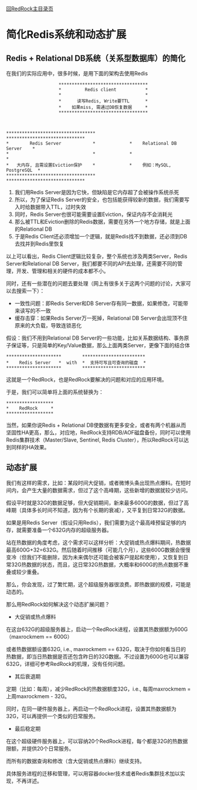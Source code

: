 [回RedRock主目录页](../README.md)

# 简化Redis系统和动态扩展

## Redis + Relational DB系统（关系型数据库）的简化

在我们的实际应用中，很多时候，是用下面的架构去使用Redis

```
                    **********************************            
                    *         Redis client           *
                    *                                *
                    *      读写Redis, Write要TTL      *
                    *    如果miss, 需通过DB恢复数据     *
                    **********************************   



**********************************             ******************************                                  
*        Redis Server            *             *    Relational DB Server    *
*                                *             *                            *
*   大内存, 且需设置Eviction保护    *             *    例如：MySQL, PostgreSQL  *
**********************************             ******************************
```

1. 我们用Redis Server是因为它快，但缺陷是它内存超了会被操作系统杀死
2. 所以，为了保证Redis Server的安全，也包括能获得较新的数据，我们需要写入时给数据带入TTL，过时失效
3. 同时，Redis Server也很可能需要设置Eviction，保证内存不会消耗光
4. 那么被TTL和Eviction删除的Redis数据，需要在另外一个地方存储，就是上面的Relational DB
5. 于是Redis Client还必须增加一个逻辑，就是Redis找不到数据，还必须到DB去找并到Redis里恢复

以上可以看出，Redis Client逻辑比较复杂，整个系统也涉及两类Server，Redis Server和Relational DB Server，我们都要不同的API去处理，还需要不同的管理，开发、管理和相关的硬件的成本都不小。

同时，还有一些潜在的问题去要处理（网上有很多关于这两个问题的讨论，大家可以去搜索一下）：

* 一致性问题：即Redis Server和DB Server存有同一数据，如果修改，可能带来读写的不一致
* 缓存击穿：如果Redis Server万一死掉，Relational DB Server会出现顶不住原来的大负载，导致连锁恶化

假设：我们不用到Relational DB Server的一些功能，比如关系数据结构、事务原子保证等，只是简单的Key/Value数据，那么上面两类Server，更像下面的结合体

```
*********************        ************************
*    Redis Server   *  with  *  支持可写且可查询的磁盘  * 
*********************        ************************
```

这就是一个RedRock，也是RedRock要解决的问题和对应的应用环境。

于是，我们可以简单将上面的系统替换为：

```
******************
*    RedRock     *
****************** 
```

当然，如果你说Redis + Relational DB使数据有更多安全，或者有两个机器从而坚固性HA更高，那么，对应地，RedRock支持RDB/AOF磁盘备份，同时可以使用Redis集群技术（Master/Slave, Sentinel, Redis Cluster），所以RedRock可以达到同样的HA效果。

## 动态扩展

我们有这样的需求，比如：某段时间大促销，或者微博头条出现热点爆料。在短时间内，会产生大量的数据需求，但过了这个高峰期，这些新增的数据就较少访问。

假设平时就是32G的数据足够，但大促销期间，新来最多600G的数据，但过了高峰期（具体多长时间不知道，因为有个长期的衰减），又平复到日常32G的数据。

如果是用Redis Server（假设只用Redis），我们需要为这个最高峰预留足够的内存，就需要准备一个632G内存的超级服务器。

站在热数据的角度考虑，这个需求可以这样分析：大促销或热点爆料期间，热数据最高600G+32=632G。然后随着时间推移（可能几个月），这些600G数据会慢慢变冷（但我们不能删除，因为未来偶尔还可能会被客户提起和使用），又恢复到日常32G热数据的状态，而且，这日常32G热数据，大概率和600G的热点数据不重叠或较少重叠。

那么，你会发现，过了繁忙期，这个超级服务器很浪费。即热数据的规模，可能是动态的。

那么用RedRock如何解决这个动态扩展问题？

* 大促销或热点爆料

在这台632G的超级服务器上，启动一个RedRock进程，设置其热数据额为600G（maxrockmem == 600G）

或者热数据额设置632G, i.e., maxrockmem == 632G，取决于你如何看当日的热数据，即当日热数据是否还包含昨日的32G数据。不过设置为600G也可以兼容632G，详细可参考RedRock的机理，没有任何问题。

* 其后衰退期

定期（比如：每周），减少RedRock的热数据额度32G，i.e., 每周maxrockmem = 上周maxrockmem - 32G。

同时，在同一硬件服务器上，再启动一个RedRock进程，设置其热数据额为32G，可以再提供一个类似的日常服务。

* 最后稳定期

在这个超级硬件服务器上，可以容纳20个RedRock进程，每个都是32G的热数据限额，并提供20个日常服务。

而所有的数据查询和修改（含大促销或热点爆料）继续支持。

具体服务进程的迁移和管理，可以用容器docker技术或者Redis集群技术加以实现，不再详述。

